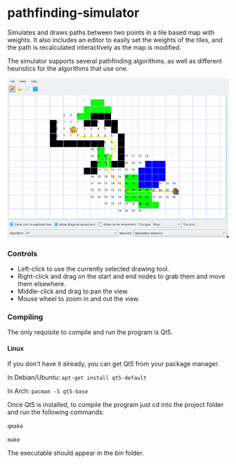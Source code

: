 # pathfinding-simulator
Simulates and draws paths between two points in a tile based map with weights.
It also includes an editor to easily set the weights of the tiles, and the path is recalculated interactively as the map is modified.

The simulator supports several pathfinding algorithms, as well as different heuristics for the algorithms that use one.

![Preview](preview.png)

### Controls
- Left-click to use the currently selected drawing tool.
- Right-click and drag on the start and end nodes to grab them and move them elsewhere.
- Middle-click and drag to pan the view.
- Mouse wheel to zoom in and out the view.

### Compiling
The only requisite to compile and run the program is Qt5.
#### Linux
If you don't have it already, you can get Qt5 from your package manager.

In Debian/Ubuntu: `apt-get install qt5-default`

In Arch: `pacman -S qt5-base`

Once Qt5 is installed, to compile the program just cd into the project folder and run the following commands:

`qmake`

`make`

The executable should appear in the *bin* folder.
